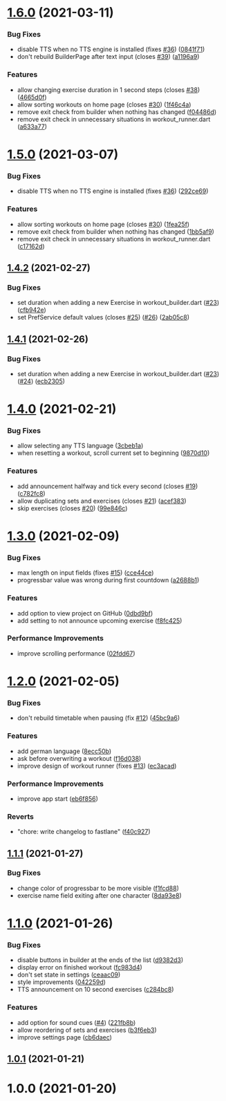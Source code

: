 # [1.6.0](https://github.com/blockbasti/just_another_workout_timer/compare/v1.5.0...v1.6.0) (2021-03-11)


### Bug Fixes

* disable TTS when no TTS engine is installed (fixes [#36](https://github.com/blockbasti/just_another_workout_timer/issues/36)) ([0841f71](https://github.com/blockbasti/just_another_workout_timer/commit/0841f7173b8617a60b7e0c7d5ffbdb684040be9f))
* don't rebuild BuilderPage after text input (closes [#39](https://github.com/blockbasti/just_another_workout_timer/issues/39)) ([a1196a9](https://github.com/blockbasti/just_another_workout_timer/commit/a1196a98eaa2c19c2570a69dfe776460b1b405ae))


### Features

* allow changing exercise duration in 1 second steps (closes [#38](https://github.com/blockbasti/just_another_workout_timer/issues/38)) ([4665d0f](https://github.com/blockbasti/just_another_workout_timer/commit/4665d0f49c0a9f59b21185831ee40c109f0973be))
* allow sorting workouts on home page (closes [#30](https://github.com/blockbasti/just_another_workout_timer/issues/30)) ([1f46c4a](https://github.com/blockbasti/just_another_workout_timer/commit/1f46c4ad138c74182b3d97ef50b63908014313b5))
* remove exit check from builder when nothing has changed ([f04486d](https://github.com/blockbasti/just_another_workout_timer/commit/f04486dbc8baec4a8bca92ebf1a0621be48c0168))
* remove exit check in unnecessary situations in workout_runner.dart ([a633a77](https://github.com/blockbasti/just_another_workout_timer/commit/a633a77b6df9c4246bedaf7fc9ef776fca437088))



# [1.5.0](https://github.com/blockbasti/just_another_workout_timer/compare/v1.4.2...v1.5.0) (2021-03-07)


### Bug Fixes

* disable TTS when no TTS engine is installed (fixes [#36](https://github.com/blockbasti/just_another_workout_timer/issues/36)) ([292ce69](https://github.com/blockbasti/just_another_workout_timer/commit/292ce699ef3823057cd74344f4b97986be8e9e2c))


### Features

* allow sorting workouts on home page (closes [#30](https://github.com/blockbasti/just_another_workout_timer/issues/30)) ([1fea25f](https://github.com/blockbasti/just_another_workout_timer/commit/1fea25f682af97d17855769d419406dc25e9f3ae))
* remove exit check from builder when nothing has changed ([1bb5af9](https://github.com/blockbasti/just_another_workout_timer/commit/1bb5af98b3dbbe8d3da2b6b694ffe90f2af558da))
* remove exit check in unnecessary situations in workout_runner.dart ([c17162d](https://github.com/blockbasti/just_another_workout_timer/commit/c17162d3b57ea8d2044b37d4f017ed2f74278c14))



## [1.4.2](https://github.com/blockbasti/just_another_workout_timer/compare/v1.4.1...v1.4.2) (2021-02-27)


### Bug Fixes

* set duration when adding a new Exercise in workout_builder.dart ([#23](https://github.com/blockbasti/just_another_workout_timer/issues/23)) ([cfb942e](https://github.com/blockbasti/just_another_workout_timer/commit/cfb942e224a838157db30a9fbc4ba34dc103b0f9))
* set PrefService default values (closes [#25](https://github.com/blockbasti/just_another_workout_timer/issues/25)) ([#26](https://github.com/blockbasti/just_another_workout_timer/issues/26)) ([2ab05c8](https://github.com/blockbasti/just_another_workout_timer/commit/2ab05c82cdf60362a8fca4c493e32b4d33ec2738))



## [1.4.1](https://github.com/blockbasti/just_another_workout_timer/compare/v1.4.0...v1.4.1) (2021-02-26)


### Bug Fixes

* set duration when adding a new Exercise in workout_builder.dart ([#23](https://github.com/blockbasti/just_another_workout_timer/issues/23)) ([#24](https://github.com/blockbasti/just_another_workout_timer/issues/24)) ([ecb2305](https://github.com/blockbasti/just_another_workout_timer/commit/ecb23053e83b6505a1c3d44f85b299db9bad7ab7))



# [1.4.0](https://github.com/blockbasti/just_another_workout_timer/compare/v1.3.0...v1.4.0) (2021-02-21)


### Bug Fixes

* allow selecting any TTS language ([3cbeb1a](https://github.com/blockbasti/just_another_workout_timer/commit/3cbeb1ad707ccbba339e1ffbc74e8ec32f1249a3))
* when resetting a workout, scroll current set to beginning ([9870d10](https://github.com/blockbasti/just_another_workout_timer/commit/9870d1080df1a667fdc1206b2f91c0659498dce0))


### Features

* add announcement halfway and tick every second (closes [#19](https://github.com/blockbasti/just_another_workout_timer/issues/19)) ([c782fc8](https://github.com/blockbasti/just_another_workout_timer/commit/c782fc8511c067147653d936b564b79ba488c0c3))
* allow duplicating sets and exercises (closes [#21](https://github.com/blockbasti/just_another_workout_timer/issues/21)) ([acef383](https://github.com/blockbasti/just_another_workout_timer/commit/acef38374caa77a996aaf50c85dd957af942a727))
* skip exercises (closes [#20](https://github.com/blockbasti/just_another_workout_timer/issues/20)) ([99e846c](https://github.com/blockbasti/just_another_workout_timer/commit/99e846c6725a5b0b6f8364ce79b8a5d49a7f1a8a))



# [1.3.0](https://github.com/blockbasti/just_another_workout_timer/compare/v1.2.0...v1.3.0) (2021-02-09)


### Bug Fixes

* max length on input fields (fixes [#15](https://github.com/blockbasti/just_another_workout_timer/issues/15)) ([cce44ce](https://github.com/blockbasti/just_another_workout_timer/commit/cce44ceb3bbc51eec9a4bad9d297356d49968cdc))
* progressbar value was wrong during first countdown ([a2688b1](https://github.com/blockbasti/just_another_workout_timer/commit/a2688b13805fc63afd8483a69bc3d470c1b70dca))


### Features

* add option to view project on GitHub ([0dbd9bf](https://github.com/blockbasti/just_another_workout_timer/commit/0dbd9bf3830749d807d936aeaeb0825c22a30ba2))
* add setting to not announce upcoming exercise ([f8fc425](https://github.com/blockbasti/just_another_workout_timer/commit/f8fc425f83e18beda659f3b3a4591b52c8eb93df))


### Performance Improvements

* improve scrolling performance ([02fdd67](https://github.com/blockbasti/just_another_workout_timer/commit/02fdd679932b76420cba3f0d3e72df43f82ab20a))



# [1.2.0](https://github.com/blockbasti/just_another_workout_timer/compare/v1.1.1...v1.2.0) (2021-02-05)


### Bug Fixes

* don't rebuild timetable when pausing (fix [#12](https://github.com/blockbasti/just_another_workout_timer/issues/12)) ([45bc9a6](https://github.com/blockbasti/just_another_workout_timer/commit/45bc9a6a39bcd9d5062d7f7e65b8605a0ab99b71))


### Features

* add german language ([8ecc50b](https://github.com/blockbasti/just_another_workout_timer/commit/8ecc50b90d9309c5effb97ea19d22c2d85ebb87c))
* ask before overwriting a workout ([f16d038](https://github.com/blockbasti/just_another_workout_timer/commit/f16d038fdda9f8e9e2c9ccbfad1efb7f754d4c43))
* improve design of workout runner (fixes [#13](https://github.com/blockbasti/just_another_workout_timer/issues/13)) ([ec3acad](https://github.com/blockbasti/just_another_workout_timer/commit/ec3acadd26e3939b7beb0e76d46355e3db8f5f4b))


### Performance Improvements

* improve app start ([eb6f856](https://github.com/blockbasti/just_another_workout_timer/commit/eb6f856017d2a8e99bde75d48b3793b711748d05))


### Reverts

* "chore: write changelog to fastlane" ([f40c927](https://github.com/blockbasti/just_another_workout_timer/commit/f40c9274659e43162d7e57e77ad96d033abe66dc))



## [1.1.1](https://github.com/blockbasti/just_another_workout_timer/compare/v1.1.0...v1.1.1) (2021-01-27)


### Bug Fixes

* change color of progressbar to be more visible ([f1fcd88](https://github.com/blockbasti/just_another_workout_timer/commit/f1fcd888ca4cd26c5d5de51bbbdb85246b1cb6ae))
* exercise name field exiting after one character ([8da93e8](https://github.com/blockbasti/just_another_workout_timer/commit/8da93e86103d49f2838bffef321ce6776a367d09))



# [1.1.0](https://github.com/blockbasti/just_another_workout_timer/compare/v1.0.1...v1.1.0) (2021-01-26)


### Bug Fixes

* disable buttons in builder at the ends of the list ([d9382d3](https://github.com/blockbasti/just_another_workout_timer/commit/d9382d303ab0c6a75825d767e6192bf4eb7003a7))
* display error on finished workout ([fc983d4](https://github.com/blockbasti/just_another_workout_timer/commit/fc983d4a6bd5569bc56a6a0106176462ab903abd))
* don't set state in settings ([ceaac09](https://github.com/blockbasti/just_another_workout_timer/commit/ceaac09e173eee8b5020918c5d137e0e6cb72a65))
* style improvements ([042259d](https://github.com/blockbasti/just_another_workout_timer/commit/042259d96f5858b4ddfcedf9bf546ac696e06ca3))
* TTS announcement on 10 second exercises ([c284bc8](https://github.com/blockbasti/just_another_workout_timer/commit/c284bc8b520c0a7c49d1d48effc30c8bdee72ca8))


### Features

* add option for sound cues ([#4](https://github.com/blockbasti/just_another_workout_timer/issues/4)) ([221fb8b](https://github.com/blockbasti/just_another_workout_timer/commit/221fb8bb3c23b4650d0e19aea28a99e0ec0284e8))
* allow reordering of sets and exercises ([b3f6eb3](https://github.com/blockbasti/just_another_workout_timer/commit/b3f6eb3bd00ea5beb091024f0f61a25823700503))
* improve settings page ([cb6daec](https://github.com/blockbasti/just_another_workout_timer/commit/cb6daeca8a920722f8264572b9f08c02201c6a10))



## [1.0.1](https://github.com/blockbasti/just_another_workout_timer/compare/v1.0.0...v1.0.1) (2021-01-21)



# 1.0.0 (2021-01-20)



